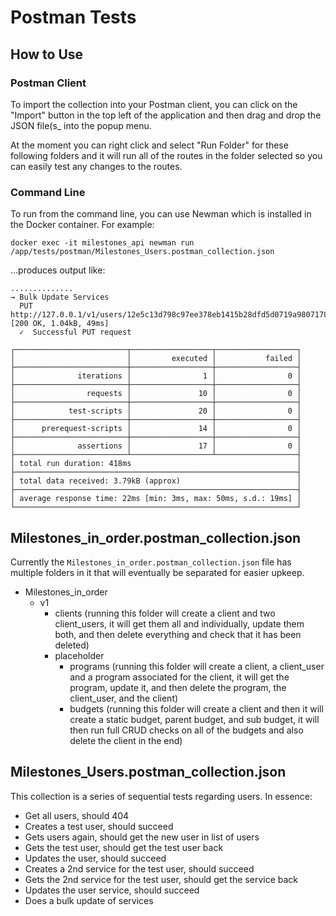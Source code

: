 # Postman Tests

## How to Use

### Postman Client

To import the collection into your Postman client, you can click on the "Import" button in the top left of the application and then drag and drop the JSON file(s_ into the popup menu.

At the moment you can right click and select "Run Folder" for these following folders and it will run all of the routes in the folder selected so you can easily test any changes to the routes.

### Command Line

To run from the command line, you can use Newman which is installed in the Docker container.  For example:

```
docker exec -it milestones_api newman run /app/tests/postman/Milestones_Users.postman_collection.json
```

...produces output like:
```
..............
→ Bulk Update Services
  PUT http://127.0.0.1/v1/users/12e5c13d798c97ee378eb1415b28dfd5d0719a9807178dedbc9659f9/services [200 OK, 1.04kB, 49ms]
  ✓  Successful PUT request

┌─────────────────────────┬──────────────────┬──────────────────┐
│                         │         executed │           failed │
├─────────────────────────┼──────────────────┼──────────────────┤
│              iterations │                1 │                0 │
├─────────────────────────┼──────────────────┼──────────────────┤
│                requests │               10 │                0 │
├─────────────────────────┼──────────────────┼──────────────────┤
│            test-scripts │               20 │                0 │
├─────────────────────────┼──────────────────┼──────────────────┤
│      prerequest-scripts │               14 │                0 │
├─────────────────────────┼──────────────────┼──────────────────┤
│              assertions │               17 │                0 │
├─────────────────────────┴──────────────────┴──────────────────┤
│ total run duration: 418ms                                     │
├───────────────────────────────────────────────────────────────┤
│ total data received: 3.79kB (approx)                          │
├───────────────────────────────────────────────────────────────┤
│ average response time: 22ms [min: 3ms, max: 50ms, s.d.: 19ms] │
└───────────────────────────────────────────────────────────────┘
```


## Milestones_in_order.postman_collection.json

Currently the `Milestones_in_order.postman_collection.json` file has multiple folders in it that will eventually be separated for easier upkeep.

- Milestones_in_order
     - v1
        - clients (running this folder will create a client and two client_users, it will get them all and individually, update them both, and then delete everything and check that it has been deleted)
        - placeholder
            - programs (running this folder will create a client, a client_user and a program associated for the client, it will get the program, update it, and then delete the program, the client_user, and the client)
            - budgets (running this folder will create a client and then it will create a static budget, parent budget, and sub budget, it will then run full CRUD checks on all of the budgets and also delete the client in the end)

## Milestones_Users.postman_collection.json

This collection is a series of sequential tests regarding users.  In essence:

- Get all users, should 404
- Creates a test user, should succeed
- Gets users again, should get the new user in list of users
- Gets the test user, should get the test user back
- Updates the user, should succeed
- Creates a 2nd service for the test user, should succeed
- Gets the 2nd service for the test user, should get the service back
- Updates the user service, should succeed
- Does a bulk update of services